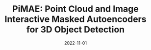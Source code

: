 ---
title: "PiMAE: Point Cloud and Image Interactive Masked Autoencoders for 3D Object Detection"
collection: publications
permalink: /publication/2022-PiMAE
date: 2022-11-01
venue: 'CVPR2023'
paperurl: '/files/PiMAE.pdf'
image: '/images/research/pimae_pipeline.png'
link: 'https://arxiv.org/abs/2303.08129'
github: 'https://github.com/BLVLab/PiMAE'
citation: 'Anthony Chen, Kevin Zhang, Renrui Zhang, Zihan Wang, Yuheng Lu, Yandong Guo, Shanghang Zhang'
---